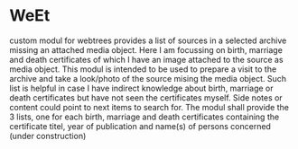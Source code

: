 # WeEt
custom modul for webtrees provides a list of sources in a selected archive missing an attached media object.
Here I am focussing on birth, marriage and death certificates of which I have an image attached to the source as media object. This modul is intended to be used to prepare a visit to the archive and take a look/photo of the source mising the media object.
Such list is helpful in case I have indirect knowledge about birth, marriage or death certificates but have not seen the certificates myself. Side notes or content could point to next items to search for.
The modul shall provide the 3 lists, one for each birth, marriage and death certificates containing the certificate titel, year of publication and name(s) of persons concerned (under construction)
